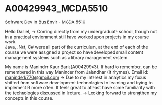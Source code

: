 # A00429943_MCDA5510
Software Dev in Bus Envir - MCDA 5510

Hello Daniel,
 -> Coming directly from my undergraduate school,  though not in a practical enviornment still have worked upon projects in my
   course work.    
   Java, .Net, C# were all part of the curriculum, at the end of each of the course we were assigned a project so have developed small
   content management systems such as a library management system. 
   
   My name is Maninder Kaur Baria(A00429943). If hard to remember, can be remembered in this way 
   Maninder from Jalandhar (It rhymes).
   Email id: maninderk770@gmail.com
 -> Due to my interest in analytics my focus shifted from software development technologies to learning and trying to implement R more
   often. It feels great to atleast have some familiarity with the technologies discussed in lecture.
 -> Looking forward to strengthen my concepts in this course.
